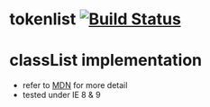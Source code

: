 tokenlist [![Build Status](https://travis-ci.org/geastwood/tokenlist.svg?branch=master)](https://travis-ci.org/geastwood/tokenlist)
=========

# **classList** implementation
- refer to [MDN](https://developer.mozilla.org/en-US/docs/Web/API/Element.classList) for more detail
- tested under IE 8 & 9
